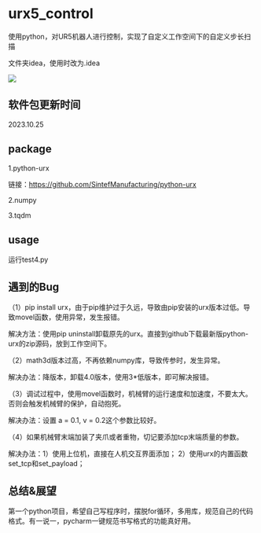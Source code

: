 # urx5_control
使用python，对UR5机器人进行控制，实现了自定义工作空间下的自定义步长扫描

文件夹idea，使用时改为.idea

![](https://github.com/UniversalRobots/Universal_Robots_ROS2_Driver/blob/foxy/ur_robot_driver/doc/initial_setup_images/e-Series.jpg)

## 软件包更新时间
2023.10.25
## package
1.python-urx

链接：https://github.com/SintefManufacturing/python-urx

2.numpy

3.tqdm

## usage
运行test4.py

## 遇到的Bug
（1）pip install urx，由于pip维护过于久远，导致由pip安装的urx版本过低。导致movel函数，使用异常，发生报错。

解决方法：使用pip uninstall卸载原先的urx。直接到github下载最新版python-urx的zip源码，放到工作空间下。

（2）math3d版本过高，不再依赖numpy库，导致传参时，发生异常。

解决办法：降版本，卸载4.0版本，使用3*低版本，即可解决报错。

（3）调试过程中，使用movel函数时，机械臂的运行速度和加速度，不要太大。否则会触发机械臂的保护，自动抱死。

解决办法：设置 a = 0.1, v = 0.2这个参数比较好。

（4）如果机械臂末端加装了夹爪或者重物，切记要添加tcp末端质量的参数。

解决办法：1）使用上位机，直接在人机交互界面添加； 2）使用urx的内置函数set_tcp和set_payload；

## 总结&展望
第一个python项目，希望自己写程序时，摆脱for循环，多用库，规范自己的代码格式。有一说一，pycharm一键规范书写格式的功能真好用。
